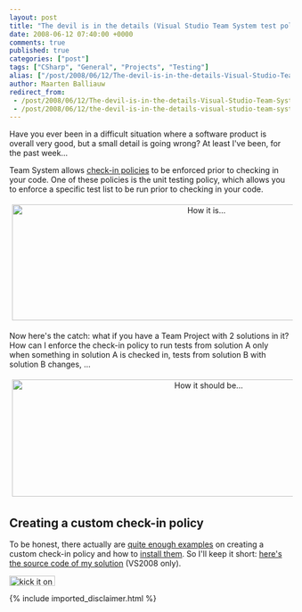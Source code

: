 ```yaml
---
layout: post
title: "The devil is in the details (Visual Studio Team System test policy)"
date: 2008-06-12 07:40:00 +0000
comments: true
published: true
categories: ["post"]
tags: ["CSharp", "General", "Projects", "Testing"]
alias: ["/post/2008/06/12/The-devil-is-in-the-details-Visual-Studio-Team-System-test-policy.aspx", "/post/2008/06/12/the-devil-is-in-the-details-visual-studio-team-system-test-policy.aspx"]
author: Maarten Balliauw
redirect_from:
 - /post/2008/06/12/The-devil-is-in-the-details-Visual-Studio-Team-System-test-policy.aspx.html
 - /post/2008/06/12/the-devil-is-in-the-details-visual-studio-team-system-test-policy.aspx.html
---
```

<p>
Have you ever been in a difficult situation where a software product is overall very good, but a small detail is going wrong? At least I&#39;ve been, for the past week... 
</p>
<p>
Team System allows <a href="http://msdn.microsoft.com/en-us/library/ms181281.aspx" target="_blank">check-in policies</a> to be enforced prior to checking in your code. One of these policies is the unit testing policy, which allows you to enforce a specific test list to be run prior to checking in your code. 
</p>
<p align="center">
<img style="margin: 5px; border: 0px" src="/images/WindowsLiveWriter/ThedevilisinthedetailsVisualStudioTeamSy_C38A/image_3c55e5ef-6527-4cad-8c19-b070cd78c47a.png" border="0" alt="How it is..." width="682" height="208" /> 
</p>
<p>
Now here&#39;s the catch: what if you have a Team Project with 2 solutions in it? How can I enforce the check-in policy to run tests from solution A only when something in solution A is checked in, tests from solution B with solution B changes, ... 
</p>
<p align="center">
<img style="margin: 5px; border: 0px" src="/images/WindowsLiveWriter/ThedevilisinthedetailsVisualStudioTeamSy_C38A/image_45518e4f-311c-4713-86b7-fbe333aee0dd.png" border="0" alt="How it should be..." width="690" height="210" /> 
</p>
<h2>Creating a custom check-in policy</h2>
<p>
To be honest, there actually are <a href="http://msdn.microsoft.com/en-us/library/bb668980.aspx" target="_blank">quite enough examples</a> on creating a custom check-in policy and how to <a href="http://www.dotnetcurry.com/ShowArticle.aspx?ID=159" target="_blank">install them</a>. So I&#39;ll keep it short: <a href="http://examples.maartenballiauw.be/TestingPolicy/MaartenBalliauw.CheckInPolicies.zip" target="_blank">here&#39;s the source code of my solution</a> (VS2008 only). 
</p>
<p>
<a href="http://www.dotnetkicks.com/kick/?url=/post/2008/06/The-devil-is-in-the-details-Visual-Studio-Team-System-test-policy.aspx&amp;title=The devil is in the details (Visual Studio Team System test policy)"><img src="http://www.dotnetkicks.com/Services/Images/KickItImageGenerator.ashx?url=/post/2008/06/The-devil-is-in-the-details-Visual-Studio-Team-System-test-policy.aspx" border="0" alt="kick it on DotNetKicks.com" width="82" height="18" /> </a>
</p>

{% include imported_disclaimer.html %}
